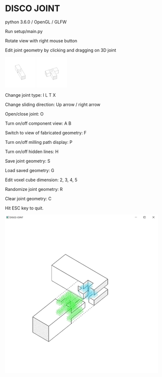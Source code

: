 # DISCO JOINT

python 3.6.0 / OpenGL / GLFW

Run setup/main.py

Rotate view with right mouse button

Edit joint geometry by clicking and dragging on 3D joint

<p float="left">
  <img src="/Screenshots/screenshot_type_I.png" width="100" />
  <img src="/Screenshots/screenshot_type_T.png" width="100" /> 
</p>


Change joint type: I L T X

Change sliding direction: Up arrow / right arrow

Open/close joint: O

Turn on/off component view: A B

Switch to view of fabricated geometry: F

Turn on/off milling path display: P

Turn on/off hidden lines: H

Save joint geometry: S

Load saved geometry: G

Edit voxel cube dimension: 2, 3, 4, 5

Randomize joint geometry: R

Clear joint geometry: C

Hit ESC key to quit.

![disco_joint_interface.py screenshot](Screenshot.JPG)
